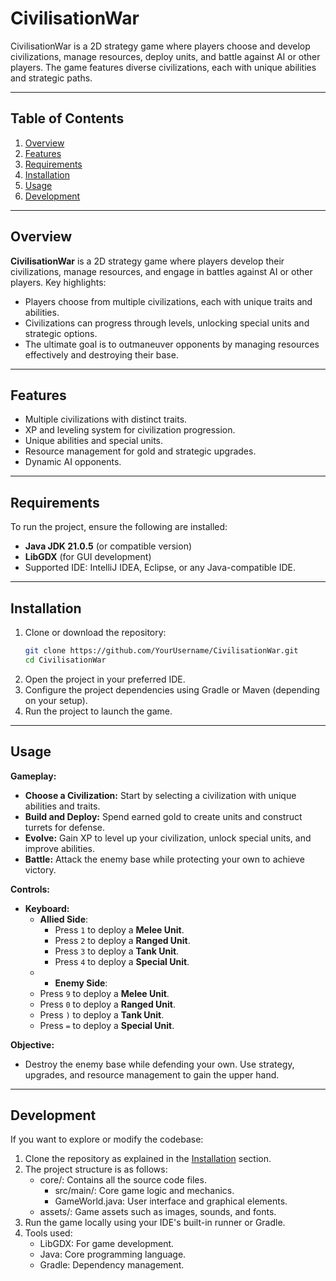 # CivilisationWar

CivilisationWar is a 2D strategy game where players choose and develop civilizations, manage resources, deploy units, and battle against AI or other players. The game features diverse civilizations, each with unique abilities and strategic paths.

---

## Table of Contents
1. [Overview](#overview)
2. [Features](#features)
3. [Requirements](#requirements)
4. [Installation](#installation)
5. [Usage](#usage)
6. [Development](#development)

---

## Overview
**CivilisationWar** is a 2D strategy game where players develop their civilizations, manage resources, and engage in battles against AI or other players.
Key highlights:
- Players choose from multiple civilizations, each with unique traits and abilities.
- Civilizations can progress through levels, unlocking special units and strategic options.
- The ultimate goal is to outmaneuver opponents by managing resources effectively and destroying their base.

---

## Features
- Multiple civilizations with distinct traits.
- XP and leveling system for civilization progression.
- Unique abilities and special units.
- Resource management for gold and strategic upgrades.
- Dynamic AI opponents.

---

## Requirements
To run the project, ensure the following are installed:
- **Java JDK 21.0.5** (or compatible version)
- **LibGDX** (for GUI development)
- Supported IDE: IntelliJ IDEA, Eclipse, or any Java-compatible IDE.

---

## Installation
1. Clone or download the repository:
   ```bash
   git clone https://github.com/YourUsername/CivilisationWar.git
   cd CivilisationWar
   ```
2. Open the project in your preferred IDE.
3. Configure the project dependencies using Gradle or Maven (depending on your setup).
4. Run the project to launch the game.

---

## Usage
**Gameplay:**

- **Choose a Civilization:** Start by selecting a civilization with unique abilities and traits.
- **Build and Deploy:** Spend earned gold to create units and construct turrets for defense.
- **Evolve:** Gain XP to level up your civilization, unlock special units, and improve abilities.
- **Battle:** Attack the enemy base while protecting your own to achieve victory.

**Controls:**

- **Keyboard:** 
    - **Allied Side**:
        - Press `1` to deploy a **Melee Unit**.
        - Press `2` to deploy a **Ranged Unit**.
        - Press `3` to deploy a **Tank Unit**.
        - Press `4` to deploy a **Special Unit**.
    -  - **Enemy Side**:
    - Press `9` to deploy a **Melee Unit**.
    - Press `0` to deploy a **Ranged Unit**.
    - Press `)` to deploy a **Tank Unit**.
    - Press `=` to deploy a **Special Unit**.

**Objective:**

- Destroy the enemy base while defending your own. Use strategy, upgrades, and resource management to gain the upper hand.

---

## Development
If you want to explore or modify the codebase:

1. Clone the repository as explained in the [Installation](#installation) section.
2. The project structure is as follows:
   - core/: Contains all the source code files. 
     - src/main/: Core game logic and mechanics.
     - GameWorld.java: User interface and graphical elements.
   - assets/: Game assets such as images, sounds, and fonts.
3. Run the game locally using your IDE's built-in runner or Gradle.
4. Tools used:
   - LibGDX: For game development.
   - Java: Core programming language.
   - Gradle: Dependency management.


